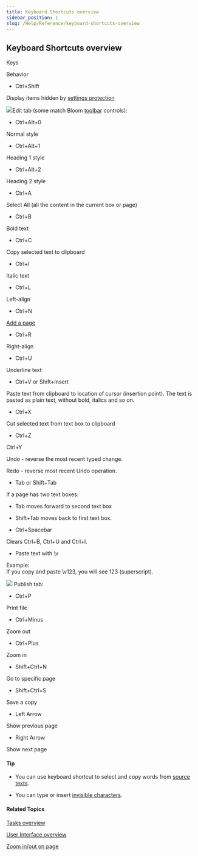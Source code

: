 ```yaml
---
title: Keyboard Shortcuts overview
sidebar_position: 1
slug: /Help/Reference/keyboard-shortcuts-overview
---
```


## Keyboard Shortcuts overview

 

Keys

Behavior

-   Ctrl+Shift
    

Display items hidden by [settings protection](../../Tasks/Basic_tasks/Choose_settings_protections.md)

![](/ref-docs-assets/images/User_Interface/Tabs/EditTab.png)Edit tab (some match Bloom [toolbar](../Toolbar/Edit_tab_toolbar.md) controls):

-   Ctrl+Alt+0
    

Normal style

-   Ctrl+Alt+1
    

Heading 1 style

-   Ctrl+Alt+2
    

Heading 2 style

-   Ctrl+A
    

Select All (all the content in the current box or page)

-   Ctrl+B
    

Bold text

-   Ctrl+C
    

Copy selected text to clipboard

-   Ctrl+I
    

Italic text

-   Ctrl+L
    

Left-align

-   Ctrl+N
    

[Add a page](../../Tasks/Edit_tasks/Add_a_page.md)

-   Ctrl+R
    

Right-align

-   Ctrl+U
    

Underline text

-   Ctrl+V or Shift+Insert
    

Paste text from clipboard to location of cursor (insertion point). The text is pasted as plain text, without bold, italics and so on.

-   Ctrl+X
    

Cut selected text from text box to clipboard

-   Ctrl+Z
    

Ctrl+Y

Undo - reverse the most recent typed change.

Redo - reverse most recent Undo operation.

-   Tab or Shift+Tab
    

If a page has two text boxes:

-   Tab moves forward to second text box
    
-   Shift+Tab moves back to first text box.
    

-   Ctrl+Spacebar
    

Clears Ctrl+B, Ctrl+U and Ctrl+I.

-   Paste text with \\v
    

Example:  
If you copy and paste \\v123, you will see 123 (superscript).

 ![](/ref-docs-assets/images/User_Interface/Tabs/PublishTab.png) Publish tab:

-   Ctrl+P
    

Print file

-   Ctrl+Minus
    

Zoom out

-   Ctrl+Plus
    

Zoom in

-   Shift+Ctrl+N
    

Go to specific page

-   Shift+Ctrl+S
    

Save a copy

-   Left Arrow
    

Show previous page

-   Right Arrow
    

Show next page

#### Tip

-   You can use keyboard shortcut to select and copy words from [source texts](../../Concepts/Source_text.md).
    
-   You can type or insert [invisible characters](../../Concepts/Invisible_characters.md).
    

#### Related Topics

[Tasks overview](../../Tasks/Tasks_overview.md)

[User Interface overview](../User_Interface_overview.md)

[Zoom in/out on page](../../Tasks/Basic_tasks/Zoom_in_out_on_page.md)
